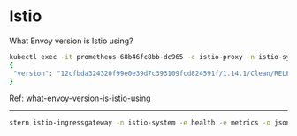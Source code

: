 # Istio

What Envoy version is Istio using?

```sh
kubectl exec -it prometheus-68b46fc8bb-dc965 -c istio-proxy -n istio-system pilot-agent request GET server_info
{
 "version": "12cfbda324320f99e0e39d7c393109fcd824591f/1.14.1/Clean/RELEASE/BoringSSL"
}
```

Ref: [what-envoy-version-is-istio-using](https://istio.io/v1.6/docs/ops/diagnostic-tools/proxy-cmd/#what-envoy-version-is-istio-using)

---

```sh
stern istio-ingressgateway -n istio-system -e health -e metrics -o json | jq -Sr '.message | fromjson'
```
